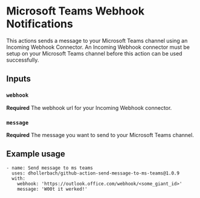 # Microsoft Teams Webhook Notifications

This actions sends a message to your Microsoft Teams channel using an Incoming Webhook Connector. An Incoming Webhook connector must be setup on your Microsoft Teams channel before this action can be used successfully.

## Inputs

### `webhook`

**Required** The webhook url for your Incoming Webhook connector.

### `message`

**Required** The message you want to send to your Microsoft Teams channel.

## Example usage

```
- name: Send message to ms teams
  uses: dhollerbach/github-action-send-message-to-ms-teams@1.0.9
  with:
    webhook: 'https://outlook.office.com/webhook/<some_giant_id>'
    message: 'W00t it werked!'
```
